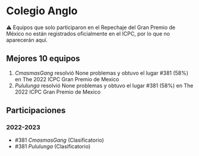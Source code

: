 # Colegio Anglo

:warning: Equipos que solo participaron en el Repechaje del Gran Premio de México no están registrados oficialmente en el ICPC, por lo que no aparecerán aquí.

## Mejores 10 equipos

1. _CmasmasGang_ resolvió None problemas y obtuvo el lugar #381 (58%) en The 2022 ICPC Gran Premio de Mexico
1. _Pululunga_ resolvió None problemas y obtuvo el lugar #381 (58%) en The 2022 ICPC Gran Premio de Mexico

## Participaciones

### 2022-2023

- #381 _CmasmasGang_ (Clasificatorio)
- #381 _Pululunga_ (Clasificatorio)



